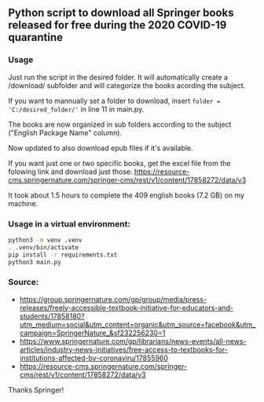 ## Python script to download all Springer books released for free during the 2020 COVID-19 quarantine

### Usage

Just run the script in the desired folder. It will automatically create a /download/ subfolder and will categorize the books acording the subject.

If you want to mannually set a folder to download, insert `folder = 'C:/desired_folder/'` in line 11 in main.py.

The books are now organized in sub folders according to the subject ("English Package Name" column).

Now updated to also download epub files if it's available.

If you want just one or two specific books, get the excel file from the folowing link and download just those: https://resource-cms.springernature.com/springer-cms/rest/v1/content/17858272/data/v3

It took about 1.5 hours to complete the 409 english books (7.2 GB) on my machine.

### Usage in a virtual environment:

```bash
python3 -m venv .venv
. .venv/bin/activate
pip install -r requirements.txt
python3 main.py
```

### Source:
* https://group.springernature.com/gp/group/media/press-releases/freely-accessible-textbook-initiative-for-educators-and-students/17858180?utm_medium=social&utm_content=organic&utm_source=facebook&utm_campaign=SpringerNature_&sf232256230=1
* https://www.springernature.com/gp/librarians/news-events/all-news-articles/industry-news-initiatives/free-access-to-textbooks-for-institutions-affected-by-coronaviru/17855960
* https://resource-cms.springernature.com/springer-cms/rest/v1/content/17858272/data/v3

Thanks Springer!
